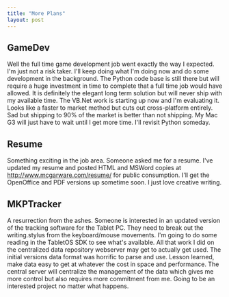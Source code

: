 ```yaml
---
title: "More Plans"
layout: post
---
```


## GameDev

Well the full time game development job went exactly the way I expected. I'm just not a risk taker. I'll keep doing what I'm doing now and do some development in the background. The Python code base is still there but will require a huge investment in time to complete that a full time job would have allowed. It is definitely the elegant long term solution but will never ship with my available time. The VB.Net work is starting up now and I'm evaluating it. Looks like a faster to market method but cuts out cross-platform entirely. Sad but shipping to 90% of the market is better than not shipping. My Mac G3 will just have to wait until I get more time. I'll revisit Python someday.

## Resume

Something exciting in the job area. Someone asked me for a resume. I've updated my resume and posted HTML and MSWord copies at http://www.mcgarware.com/resume/ for public consumption. I'll get the OpenOffice and PDF versions up sometime soon. I just love creative writing.

## MKPTracker

A resurrection from the ashes. Someone is interested in an updated version of the tracking software for the Tablet PC. They need to break out the writing.stylus from the keyboard/mouse movements. I'm going to do some reading in the TabletOS SDK to see what's available. All that work I did on the centralized data repository webserver may get to actually get used. The initial versions data format was horrific to parse and use. Lesson learned, make data easy to get at whatever the cost in space and performance. The central server will centralize the management of the data which gives me more control but also requires more commitment from me. Going to be an interested project no matter what happens.
